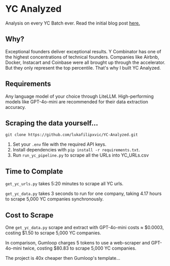 # YC Analyzed
 Analysis on every YC Batch ever.
 Read the initial blog post [here.](https://lukafilipovic.com/writing/2024/10/12/analysing-every-y-combinator-batch-ever/)

 ## Why?
Exceptional founders deliver exceptional results. Y Combinator has one of the highest concentrations of technical founders.
Companies like Airbnb, Docker, Instacart and Coinbase were all brought up through the accelerator. But they only represent the top percentile. 
That's why I built YC Analyzed.

## Requirements
Any language model of your choice through LiteLLM. High-performing models like GPT-4o-mini are recommended for their data extraction accuracy.

## Scraping the data yourself...
```
git clone https://github.com/lukafilipxvic/YC-Analyzed.git
```
1. Set your ```.env``` file with the required API keys.
2. Install dependencies with ```pip install -r requirements.txt```.
3. Run ```run_yc_pipeline.py``` to scrape all the URLs into YC_URLs.csv

## Time to Complate
```get_yc_urls.py``` takes 5:20 minutes to scrape all YC urls.

```get_yc_data.py``` takes 3 seconds to run for one company, taking 4.17 hours to scrape 5,000 YC companies synchronously.

## Cost to Scrape
One ```get_yc_data.py``` scrape and extract with GPT-4o-mini costs ≈ $0.0003, costing $1.50 to scrape 5,000 YC companies.

In comparison, Gumloop charges 5 tokens to use a web-scraper and GPT-4o-mini twice, costing $80.83 to scrape 5,000 YC companies.

The project is 40x cheaper then Gumloop's template...